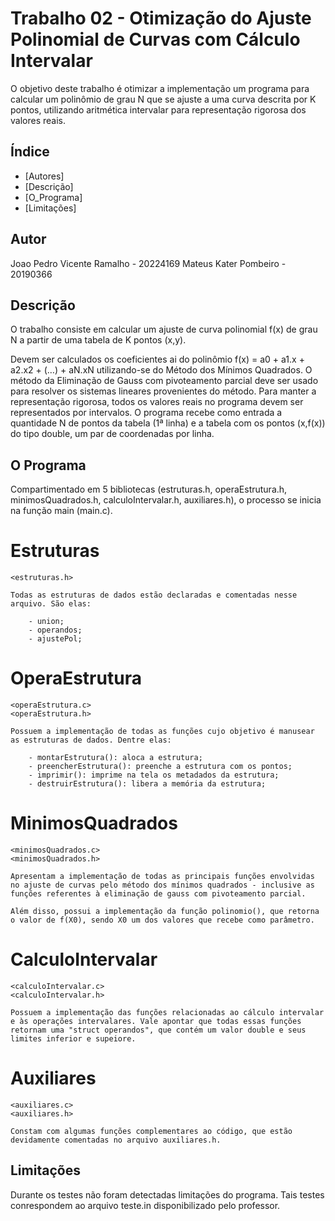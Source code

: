 # Trabalho 02 - Otimização do Ajuste Polinomial de Curvas com Cálculo Intervalar

O objetivo deste trabalho é otimizar a implementação um programa para calcular um polinômio de grau N que se ajuste a uma curva descrita por K pontos, utilizando aritmética intervalar para representação rigorosa dos valores reais.

## Índice

- [Autores]
- [Descrição]
- [O_Programa]
- [Limitações]

## Autor

Joao Pedro Vicente Ramalho - 20224169
Mateus Kater Pombeiro - 20190366

## Descrição

O trabalho consiste em calcular um ajuste de curva polinomial f(x) de grau N a partir de uma tabela de K pontos (x,y).

Devem ser calculados os coeficientes ai do polinômio f(x) = a0 + a1.x + a2.x2 + (…) + aN.xN utilizando-se do Método dos Mínimos Quadrados. O método da Eliminação de Gauss com pivoteamento parcial deve ser usado para resolver os sistemas lineares provenientes do método.
Para manter a representação rigorosa, todos os valores reais no programa devem ser representados por intervalos.
O programa recebe como entrada a quantidade N de pontos da tabela (1ª linha) e a tabela com os pontos (x,f(x)) do tipo double, um par de coordenadas por linha.

## O Programa

Compartimentado em 5 bibliotecas (estruturas.h, operaEstrutura.h, minimosQuadrados.h, calculoIntervalar.h, auxiliares.h), o processo se inicia na função main (main.c).

# Estruturas

    <estruturas.h>

    Todas as estruturas de dados estão declaradas e comentadas nesse arquivo. São elas:

        - union;
        - operandos;
        - ajustePol;

# OperaEstrutura

    <operaEstrutura.c>
    <operaEstrutura.h>

    Possuem a implementação de todas as funções cujo objetivo é manusear as estruturas de dados. Dentre elas:

        - montarEstrutura(): aloca a estrutura;
        - preencherEstrutura(): preenche a estrutura com os pontos;
        - imprimir(): imprime na tela os metadados da estrutura;
        - destruirEstrutura(): libera a memória da estrutura;

# MinimosQuadrados

    <minimosQuadrados.c>
    <minimosQuadrados.h>

    Apresentam a implementação de todas as principais funções envolvidas no ajuste de curvas pelo método dos mínimos quadrados - inclusive as funções referentes à eliminação de gauss com pivoteamento parcial.

    Além disso, possui a implementação da função polinomio(), que retorna o valor de f(X0), sendo X0 um dos valores que recebe como parâmetro.

# CalculoIntervalar

    <calculoIntervalar.c>
    <calculoIntervalar.h>

    Possuem a implementação das funções relacionadas ao cálculo intervalar e às operações intervalares. Vale apontar que todas essas funções retornam uma "struct operandos", que contém um valor double e seus limites inferior e supeiore.


# Auxiliares

    <auxiliares.c>
    <auxiliares.h>

    Constam com algumas funções complementares ao código, que estão devidamente comentadas no arquivo auxiliares.h.


## Limitações

Durante os testes não foram detectadas limitações do programa. Tais testes conrespondem ao arquivo teste.in disponibilizado pelo professor.
